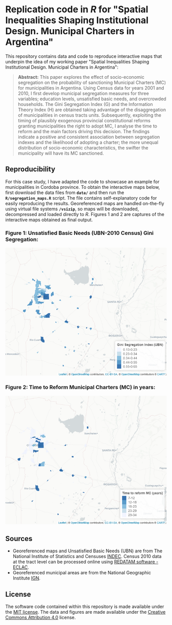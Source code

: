 # Replication code in *R* for "Spatial Inequalities Shaping Institutional Design. Municipal Charters in Argentina"

This repository contains data and code to reproduce interactive maps that underpin the idea of my working paper "Spatial Inequalities Shaping Institutional Design. Municipal Charters in Argentina":

> **Abstract:** This paper explores the effect of socio-economic segregation on the probability of sanctioning Municipal Charters (MC) for municipalities in Argentina. Using Census data for years 2001 and 2010, I first develop municipal segregation measures for three variables; education levels, unsatisfied basic needs, and overcrowded households. The Gini Segregation Index (G) and the Information Theory Index (H) are obtained taking advantage of the disaggregation of municipalities in census tracts units. Subsequently, exploiting the timing of plausibly exogenous provincial constitutional reforms granting municipalities the right to adopt MC, I analyse the time to reform and the main factors driving this decision. The findings indicate a positive and consistent association between segregation indexes and the likelihood of adopting a charter; the more unequal distribution of socio-economic characteristics, the swifter the municipality will have its MC sanctioned.

## Reproducibility

For this case study, I have adapted the code to showcase an example for municipalities in Cordoba province. To obtain the interactive maps below, first download the data files from **`data/`** and then run the **`R/segregation_maps.R`** script. The file contains self-explanatory code for easily reproducing the results. Georeferenced maps are handled on-the-fly using virtual file systems **`/vsizip`**, so maps will be downloaded, decompressed and loaded directly to *R*. Figures 1 and 2 are captures of the interactive maps obtained as final output.


### Figure 1: Unsatisfied Basic Needs (UBN-2010 Census) Gini Segregation:
<!-- ![Segregation in Cordoba](https://github.com/santiagodiaz10/seg_municharters/blob/main/images/cba_gini_segregation.png)
-->

<!--
```{r}
knitr::include_graphics("./images/cba_gini_segregation.PNG",  error = F)
```
-->

![Segregation in Cordoba](./images/cba_gini_segregation.png)

### Figure 2: Time to Reform Municipal Charters (MC) in years:
<!-- ![Time to reform MC in Cordoba province](https://github.com/santiagodiaz10/seg_municharters/blob/main/images/cba_time_to_co.png)
-->
![Time to reform MC in Cordoba province](./images/cba_time_to_co.png)

## Sources

* Georeferenced maps and Unsatisfied Basic Needs (UBN) are from The National Institute of Statistics and Censuses [INDEC](https://www.indec.gob.ar/indec/web/Institucional-Indec-QuienesSomosEng). Census 2010 data at the tract level can be processed online using [REDATAM software - ECLAC](https://redatam.indec.gob.ar/).
* Georeferenced municipal areas are from the National Geographic Institute [IGN](https://www.ign.gob.ar/).

## License

The software code contained within this repository is made available under the [MIT license](http://opensource.org/licenses/mit-license.php). The data and figures are made available under the [Creative Commons Attribution 4.0](https://creativecommons.org/licenses/by/4.0/) license.